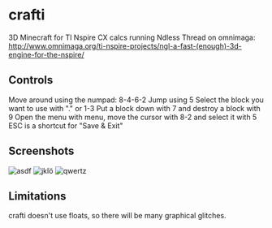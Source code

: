 crafti
======

3D Minecraft for TI Nspire CX calcs running Ndless
Thread on omnimaga: http://www.omnimaga.org/ti-nspire-projects/ngl-a-fast-(enough)-3d-engine-for-the-nspire/

Controls
--------

Move around using the numpad: 8-4-6-2
Jump using 5
Select the block you want to use with "." or 1-3
Put a block down with 7 and destroy a block with 9
Open the menu with menu, move the cursor with 8-2 and select it with 5
ESC is a shortcut for "Save & Exit"

Screenshots
-----------

![asdf](http://img.ourl.ca/crafti_worldgen.png)
![jklö](http://img.ourl.ca/crafti_ores.png)
![qwertz](http://img.ourl.ca/crafti_deeper.png)

Limitations
-----------

crafti doesn't use floats, so there will be many graphical glitches.
